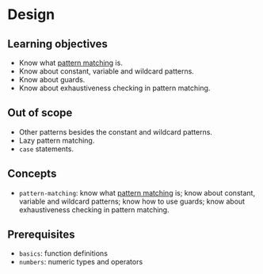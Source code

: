 # Design

## Learning objectives

- Know what [pattern matching][pattern-matching] is.
- Know about constant, variable and wildcard patterns.
- Know about guards.
- Know about exhaustiveness checking in pattern matching.

## Out of scope

- Other patterns besides the constant and wildcard patterns.
- Lazy pattern matching.
- `case` statements.

## Concepts

- `pattern-matching`: know what [pattern matching][pattern-matching] is; know about constant, variable and wildcard patterns; know how to use guards; know about exhaustiveness checking in pattern matching.

## Prerequisites

- `basics`: function definitions
- `numbers`: numeric types and operators

[pattern-matching]: https://learnyouahaskell.github.io/syntax-in-functions#pattern-matching
